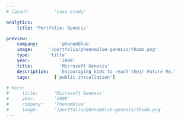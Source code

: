 ```yaml
---
# layout:         'case study'

analytics:
    title: 'Portfolio: Genesis'

preview:
    company:        'phenomblue'
    image:      '/portfolio/phenomblue-genesis/thumb.png'
    type:       'title'
    year:           '2009'
    title:          'Microsoft Genesis'
    description:    'Encouraging kids to reach their Future Me.'
    tags:         ['public installation']

# hero:
#     title:      'Microsoft Genesis'
#     year:       '2009'
#     company:    'Phenomblue'
#     image:      '/portfolio/phenomblue-genesis/thumb.png'
---
```


<script setup>
    // import YouTubeVideo from '../../components/YouTubeVideo.vue'
    // import NewsList from '../../components/NewsList.vue'
    // import _ from 'lodash'
    // import { data as pressData } from '../../press/press.data'

    // const press = _.filter(pressData, ['project', 'PhenomblueGenesis'])
    import Page from './phenomblue-genesis.vue'
</script>
<Page></Page>
<!-- - Genesis is a 3D, real-time, multi-person space simulator created specifically for the Microsoft Surface 1.0
- Debuted in 2009 at the South by Southwest (SXSW) Interactive Festival
- Featured chroma-depth 3D with custom designed 3D glasses
- Designed an innovative menu sytem

<YouTubeVideo src="https://www.youtube.com/embed/JkaGrZDk_RY"></YouTubeVideo>

## News
<NewsList :data="press"></NewsList> -->